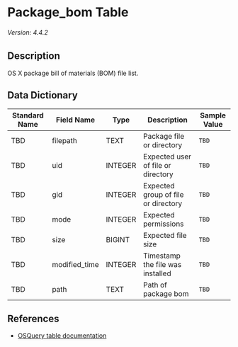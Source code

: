# Package_bom Table
###### Version: 4.4.2

## Description
OS X package bill of materials (BOM) file list.

## Data Dictionary
|Standard Name|Field Name|Type|Description|Sample Value|
|---|---|---|---|---|
|TBD|filepath|TEXT|Package file or directory|`TBD`|
|TBD|uid|INTEGER|Expected user of file or directory|`TBD`|
|TBD|gid|INTEGER|Expected group of file or directory|`TBD`|
|TBD|mode|INTEGER|Expected permissions|`TBD`|
|TBD|size|BIGINT|Expected file size|`TBD`|
|TBD|modified_time|INTEGER|Timestamp the file was installed|`TBD`|
|TBD|path|TEXT|Path of package bom|`TBD`|

## References
* [OSQuery table documentation](https://osquery.io/schema/current#package_bom)
